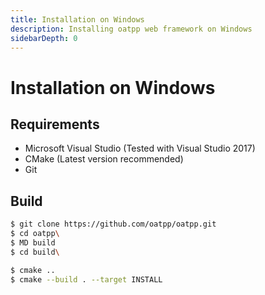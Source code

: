 ```yaml
---
title: Installation on Windows
description: Installing oatpp web framework on Windows
sidebarDepth: 0
---
```


# Installation on Windows <seo/>

## Requirements 

- Microsoft Visual Studio (Tested with Visual Studio 2017)
- CMake (Latest version recommended)
- Git

## Build

```bash
$ git clone https://github.com/oatpp/oatpp.git
$ cd oatpp\
$ MD build
$ cd build\

$ cmake ..
$ cmake --build . --target INSTALL
```
